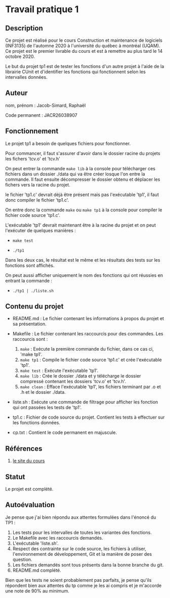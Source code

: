 # Travail pratique 1

## Description

Ce projet est réalisé pour le cours Construction et maintenance de logiciels (INF3135) de l'automne 2020 à l'université du québec à montréal (UQAM). Ce projet est le premier livrable du cours et est à remettre au plus tard le 14 octobre 2020. 

Le but du projet tp1 est de tester les fonctions d'un autre projet à l'aide de la librairie CUnit et d'identifier les fonctions qui fonctionnent selon les intervalles données.

## Auteur

nom, prénom : Jacob-Simard, Raphaël

Code permanent : JACR26038907

## Fonctionnement

Le projet tp1 a besoin de quelques fichiers pour fonctionner.

Pour commancer, il faut s'assurer d'avoir dans le dossier racine du projets les fichers 'tcv.o' et 'tcv.h' 

On peut entrer la commande `make lib` à la console pour télécharger ces fichiers dans un dossier ./data qui va être créer losque l'on entre la commande. Il faut ensuite décompresser le dossier obtenu et déplacer les fichers vers la racine du projet. 

le fichier 'tp1.c' devrait déjà être présent mais pas l'exécutable 'tp1', il faut donc compiler le fichier 'tp1.c'.

On entre donc la commande `make` ou `make tp1` à la console pour compiler le fichier code source 'tp1.c'.

L'exécutable 'tp1' devrait maintenant être à la racine du projet et on peut l'exécuter de quelques manières : 

* `make test`

* `./tp1`

Dans les deux cas, le résultat est le même et les résultats des tests sur les fonctions sont affichés.

On peut aussi afficher uniquement le nom des fonctions qui ont réussies en entrant la commande : 

* `./tp1 | ./liste.sh`

## Contenu du projet

* README.md : Le fichier contenant les informations à propos du projet et sa présentation.

* Makefile : Le fichier contenant les raccourcis pour des commandes. Les raccourcis sont : 

  1. `make` : Exécute la première commande du fichier, dans ce cas ci, 'make tp1'.
  2. `make tp1` : Compile le fichier code source 'tp1.c' et crée l'exécutable 'tp1'.
  3. `make test` : Exécute l'exécutable 'tp1'.
  4. `make lib` : Crée le dossier ./data et y télécharge le dossier compressé contenant les dossiers 'tcv.o' et 'tcv.h'.
  5. `make clean` : Efface l'exécutable 'tp1', les fichiers terminant par .o et .h et le dossier ./data.

* liste.sh : Exécute une commande de filtrage pour afficher les fonction qui ont passées les tests de 'tp1'.

* tp1.c : Fichier de code source du projet. Contient les tests à effectuer sur les fonctions données.

* cp.txt : Contient le code permanent en majuscule.

## Références

1. [le site du cours](https://github.com/guyfrancoeur/INF3135_A2020)

## Statut

Le projet est complété.

## Autoévaluation

Je pense que j'ai bien répondu aux attentes formulées dans l'énoncé du TP1 :

1. Les tests pour les intervalles de toutes les variantes des fonctions.
2. Le Makefile avec les raccourcis demandés.
3. L'exécutable 'liste.sh'.
4. Respect des contrainte sur le code source, les fichiers à utiliser, l'environnement de développement, Git et la manière de poser des question.
5. Les fichiers demandés sont tous présents dans la bonne branche du git.
6. README.md complété.

Bien que les tests ne soient probablement pas parfaits, je pense qu'ils répondent bien aux attentes du tp comme je les ai compris et je m'accorde une note de 90% au minimum.
